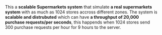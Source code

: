 This a **scalable Supermarkets system** that simulate **a real supermarkets system** with as much as 1024 stores accross different zones.  The system is **scalable and distrubuted** which can have **a throughput of 20,000 purchase requests/per seconds**, this happends when 1024 stores send 300 purchase requests per hour for 9 hours to the server.

